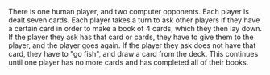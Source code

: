 There is one human player, and two computer opponents.
Each player is dealt seven cards.
Each player takes a turn to ask other players if they have a certain card in order to make a book of 4 cards, which they then lay down.
If the player they ask has that card or cards, they have to give them to the player, and the player goes again.
If the player they ask does not have that card, they have to "go fish", and draw a card from the deck.
This continues until one player has no more cards and has completed all of their books.
